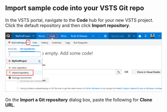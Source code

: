 ## Import sample code into your VSTS Git repo

In the VSTS portal, navigate to the **Code** hub for your new VSTS project. Click the default repository and then click **Import repository**.

![Screenshot showing menu item to import a repository](../../../apps/_shared/_img/import-repository-menu-item.png)

On the **Import a Git repository** dialog box, paste the following for **Clone URL**.
